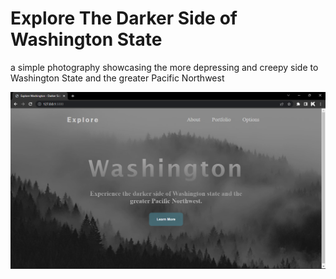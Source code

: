 # Explore The Darker Side of Washington State

a simple photography showcasing the more depressing and creepy side to Washington State and the greater Pacific Northwest

![](/static/images/readme.png)
